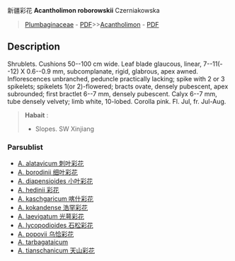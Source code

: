 新疆彩花 **Acantholimon roborowskii** Czerniakowska

> [Plumbaginaceae](http://www.iplant.cn/info/Plumbaginaceae?t=foc) - [PDF](http://www.iplant.cn/foc/pdf/Plumbaginaceae.pdf)>>[Acantholimon](Acantholimon-彩花属.md) - [PDF](http://www.iplant.cn/foc/pdf/Acantholimon.pdf)

## Description

Shrublets. Cushions 50--100 cm wide. Leaf blade glaucous, linear, 7--11(--12) X 0.6--0.9 mm, subcomplanate, rigid, glabrous, apex awned. Inflorescences unbranched, peduncle practically lacking; spike with 2 or 3 spikelets; spikelets 1(or 2)-flowered; bracts ovate, densely pubescent, apex subrounded; first bractlet 6--7 mm, densely pubescent. Calyx 6--7 mm, tube densely velvety; limb white, 10-lobed. Corolla pink. Fl. Jul, fr. Jul-Aug.


> **Habait** : 
>* Slopes. SW Xinjiang



### Parsublist

* [A.  alatavicum  刺叶彩花](Acantholimon-alatavicum-刺叶彩花.md)
* [A.  borodinii  细叶彩花](Acantholimon-borodinii-细叶彩花.md)
* [A.  diapensioides  小叶彩花](Acantholimon-diapensioides-小叶彩花.md)
* [A.  hedinii  彩花](Acantholimon-hedinii-彩花.md)
* [A.  kaschgaricum  喀什彩花](Acantholimon-kaschgaricum-喀什彩花.md)
* [A.  kokandense  浩罕彩花](Acantholimon-kokandense-浩罕彩花.md)
* [A.  laevigatum  光萼彩花](Acantholimon-laevigatum-光萼彩花.md)
* [A.  lycopodioides  石松彩花](Acantholimon-lycopodioides-石松彩花.md)
* [A.  popovii  乌恰彩花](Acantholimon-popovii-乌恰彩花.md)
* [A.  tarbagataicum  ](Acantholimon-tarbagataicum-塔尔巴哈彩花.md)
* [A.  tianschanicum  天山彩花](Acantholimon-tianschanicum-天山彩花.md)
